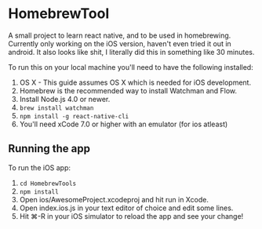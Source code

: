 # HomebrewTool
A small project to learn react native, and to be used in homebrewing. Currently only working on the iOS version, haven't even tried it out in android. It also looks like shit, I literally did this in something like 30 minutes.

To run this on your local machine you'll need to have the following installed:

1. OS X - This guide assumes OS X which is needed for iOS development.
2. Homebrew is the recommended way to install Watchman and Flow.
3. Install Node.js 4.0 or newer.
4. `brew install watchman`
5. `npm install -g react-native-cli`
6. You'll need xCode 7.0 or higher with an emulator (for ios atleast)

## Running the app
To run the iOS app:

1. `cd HomebrewTools`
2. `npm install`
3. Open ios/AwesomeProject.xcodeproj and hit run in Xcode.
4. Open index.ios.js in your text editor of choice and edit some lines.
5. Hit ⌘-R in your iOS simulator to reload the app and see your change!
